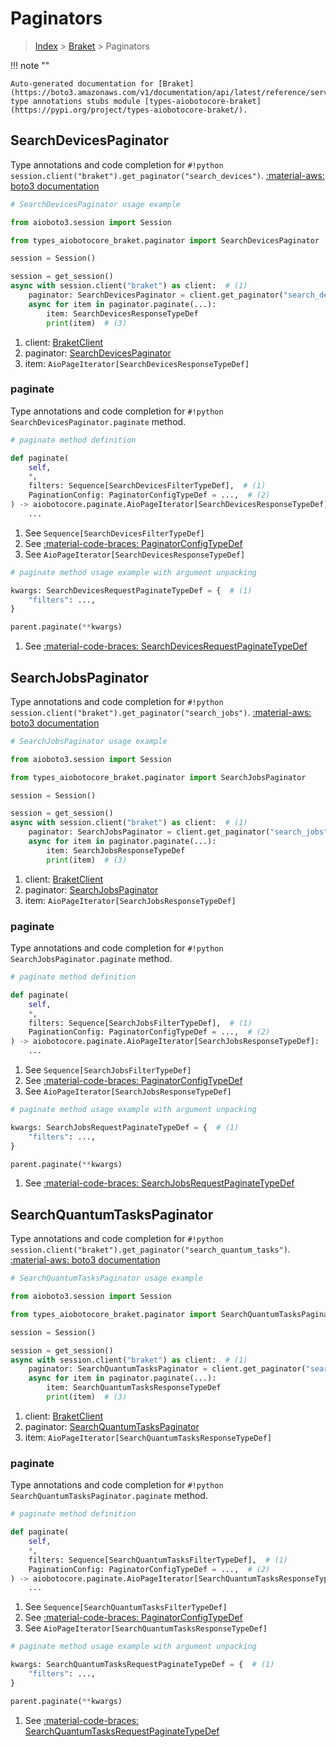# Paginators

> [Index](../README.md) > [Braket](./README.md) > Paginators

!!! note ""

    Auto-generated documentation for [Braket](https://boto3.amazonaws.com/v1/documentation/api/latest/reference/services/braket.html#braket)
    type annotations stubs module [types-aiobotocore-braket](https://pypi.org/project/types-aiobotocore-braket/).

## SearchDevicesPaginator

Type annotations and code completion for `#!python session.client("braket").get_paginator("search_devices")`.
[:material-aws: boto3 documentation](https://boto3.amazonaws.com/v1/documentation/api/latest/reference/services/braket/paginator/SearchDevices.html#Braket.Paginator.SearchDevices)

```python
# SearchDevicesPaginator usage example

from aioboto3.session import Session

from types_aiobotocore_braket.paginator import SearchDevicesPaginator

session = Session()

session = get_session()
async with session.client("braket") as client:  # (1)
    paginator: SearchDevicesPaginator = client.get_paginator("search_devices")  # (2)
    async for item in paginator.paginate(...):
        item: SearchDevicesResponseTypeDef
        print(item)  # (3)
```

1. client: [BraketClient](./client.md)
2. paginator: [SearchDevicesPaginator](./paginators.md#searchdevicespaginator)
3. item: `AioPageIterator[SearchDevicesResponseTypeDef]`


### paginate

Type annotations and code completion for `#!python SearchDevicesPaginator.paginate` method.

```python
# paginate method definition

def paginate(
    self,
    *,
    filters: Sequence[SearchDevicesFilterTypeDef],  # (1)
    PaginationConfig: PaginatorConfigTypeDef = ...,  # (2)
) -> aiobotocore.paginate.AioPageIterator[SearchDevicesResponseTypeDef]:  # (3)
    ...
```

1. See `Sequence[SearchDevicesFilterTypeDef]`
2. See [:material-code-braces: PaginatorConfigTypeDef](./type_defs.md#paginatorconfigtypedef)
3. See `AioPageIterator[SearchDevicesResponseTypeDef]`


```python
# paginate method usage example with argument unpacking

kwargs: SearchDevicesRequestPaginateTypeDef = {  # (1)
    "filters": ...,
}

parent.paginate(**kwargs)
```

1. See [:material-code-braces: SearchDevicesRequestPaginateTypeDef](./type_defs.md#searchdevicesrequestpaginatetypedef)
## SearchJobsPaginator

Type annotations and code completion for `#!python session.client("braket").get_paginator("search_jobs")`.
[:material-aws: boto3 documentation](https://boto3.amazonaws.com/v1/documentation/api/latest/reference/services/braket/paginator/SearchJobs.html#Braket.Paginator.SearchJobs)

```python
# SearchJobsPaginator usage example

from aioboto3.session import Session

from types_aiobotocore_braket.paginator import SearchJobsPaginator

session = Session()

session = get_session()
async with session.client("braket") as client:  # (1)
    paginator: SearchJobsPaginator = client.get_paginator("search_jobs")  # (2)
    async for item in paginator.paginate(...):
        item: SearchJobsResponseTypeDef
        print(item)  # (3)
```

1. client: [BraketClient](./client.md)
2. paginator: [SearchJobsPaginator](./paginators.md#searchjobspaginator)
3. item: `AioPageIterator[SearchJobsResponseTypeDef]`


### paginate

Type annotations and code completion for `#!python SearchJobsPaginator.paginate` method.

```python
# paginate method definition

def paginate(
    self,
    *,
    filters: Sequence[SearchJobsFilterTypeDef],  # (1)
    PaginationConfig: PaginatorConfigTypeDef = ...,  # (2)
) -> aiobotocore.paginate.AioPageIterator[SearchJobsResponseTypeDef]:  # (3)
    ...
```

1. See `Sequence[SearchJobsFilterTypeDef]`
2. See [:material-code-braces: PaginatorConfigTypeDef](./type_defs.md#paginatorconfigtypedef)
3. See `AioPageIterator[SearchJobsResponseTypeDef]`


```python
# paginate method usage example with argument unpacking

kwargs: SearchJobsRequestPaginateTypeDef = {  # (1)
    "filters": ...,
}

parent.paginate(**kwargs)
```

1. See [:material-code-braces: SearchJobsRequestPaginateTypeDef](./type_defs.md#searchjobsrequestpaginatetypedef)
## SearchQuantumTasksPaginator

Type annotations and code completion for `#!python session.client("braket").get_paginator("search_quantum_tasks")`.
[:material-aws: boto3 documentation](https://boto3.amazonaws.com/v1/documentation/api/latest/reference/services/braket/paginator/SearchQuantumTasks.html#Braket.Paginator.SearchQuantumTasks)

```python
# SearchQuantumTasksPaginator usage example

from aioboto3.session import Session

from types_aiobotocore_braket.paginator import SearchQuantumTasksPaginator

session = Session()

session = get_session()
async with session.client("braket") as client:  # (1)
    paginator: SearchQuantumTasksPaginator = client.get_paginator("search_quantum_tasks")  # (2)
    async for item in paginator.paginate(...):
        item: SearchQuantumTasksResponseTypeDef
        print(item)  # (3)
```

1. client: [BraketClient](./client.md)
2. paginator: [SearchQuantumTasksPaginator](./paginators.md#searchquantumtaskspaginator)
3. item: `AioPageIterator[SearchQuantumTasksResponseTypeDef]`


### paginate

Type annotations and code completion for `#!python SearchQuantumTasksPaginator.paginate` method.

```python
# paginate method definition

def paginate(
    self,
    *,
    filters: Sequence[SearchQuantumTasksFilterTypeDef],  # (1)
    PaginationConfig: PaginatorConfigTypeDef = ...,  # (2)
) -> aiobotocore.paginate.AioPageIterator[SearchQuantumTasksResponseTypeDef]:  # (3)
    ...
```

1. See `Sequence[SearchQuantumTasksFilterTypeDef]`
2. See [:material-code-braces: PaginatorConfigTypeDef](./type_defs.md#paginatorconfigtypedef)
3. See `AioPageIterator[SearchQuantumTasksResponseTypeDef]`


```python
# paginate method usage example with argument unpacking

kwargs: SearchQuantumTasksRequestPaginateTypeDef = {  # (1)
    "filters": ...,
}

parent.paginate(**kwargs)
```

1. See [:material-code-braces: SearchQuantumTasksRequestPaginateTypeDef](./type_defs.md#searchquantumtasksrequestpaginatetypedef)
